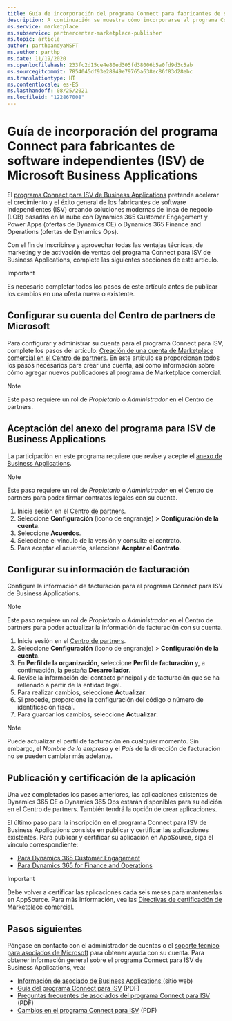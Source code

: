 ```yaml
---
title: Guía de incorporación del programa Connect para fabricantes de software independientes (ISV) de Microsoft Business Applications
description: A continuación se muestra cómo incorporarse al programa Connect para ISV de Microsoft Business Applications.
ms.service: marketplace
ms.subservice: partnercenter-marketplace-publisher
ms.topic: article
author: parthpandyaMSFT
ms.author: parthp
ms.date: 11/19/2020
ms.openlocfilehash: 233fc2d15ce4e80ed305fd38006b5a0fd9d3c5ab
ms.sourcegitcommit: 7854045df93e28949e79765a638ec86f83d28ebc
ms.translationtype: HT
ms.contentlocale: es-ES
ms.lasthandoff: 08/25/2021
ms.locfileid: "122867008"
---
```

# <a name="microsoft-business-applications-independent-software-vendor-isv-connect-program-onboarding-guide"></a>Guía de incorporación del programa Connect para fabricantes de software independientes (ISV) de Microsoft Business Applications

El [programa Connect para ISV de Business Applications](https://partner.microsoft.com/solutions/business-applications/isv-overview) pretende acelerar el crecimiento y el éxito general de los fabricantes de software independientes (ISV) creando soluciones modernas de línea de negocio (LOB) basadas en la nube con Dynamics 365 Customer Engagement y Power Apps (ofertas de Dynamics CE) o Dynamics 365 Finance and Operations (ofertas de Dynamics Ops).

Con el fin de inscribirse y aprovechar todas las ventajas técnicas, de marketing y de activación de ventas del programa Connect para ISV de Business Applications, complete las siguientes secciones de este artículo.

> [!IMPORTANT]
> Es necesario completar todos los pasos de este artículo antes de publicar los cambios en una oferta nueva o existente.

## <a name="set-up-your-microsoft-partner-center-account"></a>Configurar su cuenta del Centro de partners de Microsoft

Para configurar y administrar su cuenta para el programa Connect para ISV, complete los pasos del artículo: [Creación de una cuenta de Marketplace comercial en el Centro de partners](create-account.md). En este artículo se proporcionan todos los pasos necesarios para crear una cuenta, así como información sobre cómo agregar nuevos publicadores al programa de Marketplace comercial.

> [!NOTE]
> Este paso requiere un rol de *Propietario* o *Administrador* en el Centro de partners.

## <a name="accept-the-business-applications-isv-program-addendum"></a>Aceptación del anexo del programa para ISV de Business Applications

La participación en este programa requiere que revise y acepte el [anexo de Business Applications](https://aka.ms/bizappsisvaddendum).

> [!NOTE]
> Este paso requiere un rol de *Propietario* o *Administrador* en el Centro de partners para poder firmar contratos legales con su cuenta.

1. Inicie sesión en el [Centro de partners](https://go.microsoft.com/fwlink/?linkid=2165507).
1. Seleccione **Configuración** (icono de engranaje) > **Configuración de la cuenta**.
1. Seleccione **Acuerdos**.
1. Seleccione el vínculo de la versión y consulte el contrato.
1. Para aceptar el acuerdo, seleccione **Aceptar el Contrato**.

## <a name="set-up-your-billing-information"></a>Configurar su información de facturación

Configure la información de facturación para el programa Connect para ISV de Business Applications.

> [!NOTE]
> Este paso requiere un rol de *Propietario* o *Administrador* en el Centro de partners para poder actualizar la información de facturación con su cuenta.

1. Inicie sesión en el [Centro de partners](https://go.microsoft.com/fwlink/?linkid=2165507).
1. Seleccione **Configuración** (icono de engranaje) > **Configuración de la cuenta**.
1. En **Perfil de la organización**, seleccione **Perfil de facturación** y, a continuación, la pestaña **Desarrollador**.
1. Revise la información del contacto principal y de facturación que se ha rellenado a partir de la entidad legal.
1. Para realizar cambios, seleccione **Actualizar**.
1. Si procede, proporcione la configuración del código o número de identificación fiscal.
1. Para guardar los cambios, seleccione **Actualizar**.

> [!NOTE]
> Puede actualizar el perfil de facturación en cualquier momento. Sin embargo, el *Nombre de la empresa* y el *País* de la dirección de facturación no se pueden cambiar más adelante.

## <a name="publish-and-certify-your-application"></a>Publicación y certificación de la aplicación

Una vez completados los pasos anteriores, las aplicaciones existentes de Dynamics 365 CE o Dynamics 365 Ops estarán disponibles para su edición en el Centro de partners. También tendrá la opción de crear aplicaciones.

El último paso para la inscripción en el programa Connect para ISV de Business Applications consiste en publicar y certificar las aplicaciones existentes. Para publicar y certificar su aplicación en AppSource, siga el vínculo correspondiente:

- [Para Dynamics 365 Customer Engagement](/powerapps/developer/common-data-service/publish-app-appsource) 
- [Para Dynamics 365 for Finance and Operations](/dynamics365/fin-ops-core/dev-itpro/lcs-solutions/lcs-solutions-app-source)

> [!IMPORTANT]
> Debe volver a certificar las aplicaciones cada seis meses para mantenerlas en AppSource. Para más información, vea las [Directivas de certificación de Marketplace comercial](/legal/marketplace/certification-policies).

## <a name="next-steps"></a>Pasos siguientes

Póngase en contacto con el administrador de cuentas o el [soporte técnico para asociados de Microsoft](https://aka.ms/marketplacepublishersupport) para obtener ayuda con su cuenta. Para obtener información general sobre el programa Connect para ISV de Business Applications, vea:

- [Información de asociado de Business Applications ](https://aka.ms/bizappsisvWeb) (sitio web)
- [Guía del programa Connect para ISV](https://aka.ms/bizappsisvProgram) (PDF)
- [Preguntas frecuentes de asociados del programa Connect para ISV](https://powerplatformpartners.transform.microsoft.com/download?assetname=assets/ISV%20Connect%20Partner%20FAQ.pdf&download=1) (PDF)
- [Cambios en el programa Connect para ISV](https://cloudblogs.microsoft.com/dynamics365/bdm/2021/07/14/innovate-and-grow-with-the-simplified-business-applications-isv-connect-program/) (PDF)
